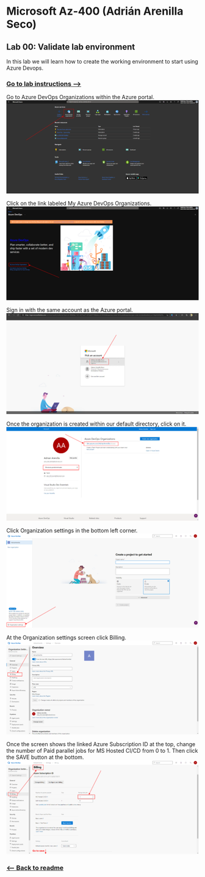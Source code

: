 # Microsoft Az-400 (Adrián Arenilla Seco)

## Lab 00: Validate lab environment
In this lab we will learn how to create the working environment to start using Azure Devops.

### [Go to lab instructions -->](AZ400_M00_Validate_lab_environment.md)


Go to Azure DevOps Organizations within the Azure portal.
![](Evidences/Image1.png)


Click on the link labeled My Azure DevOps Organizations.
![](Evidences/Image2.png)


Sign in with the same account as the Azure portal.
![](Evidences/Image3.png)


Once the organization is created within our default directory, click on it.
![](Evidences/Image4.png)


Click Organization settings in the bottom left corner.
![](Evidences/Image5.png)


At the Organization settings screen click Billing.
![](Evidences/Image6.png)


Once the screen shows the linked Azure Subscription ID at the top, change the number of Paid parallel jobs for MS Hosted CI/CD from 0 to 1. Then click the SAVE button at the bottom.
![](Evidences/Image7.png)


### [<-- Back to readme](../../Readme.md)

